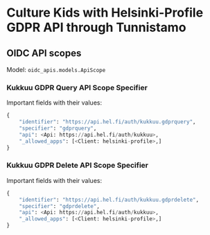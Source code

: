 # Culture Kids with Helsinki-Profile GDPR API through Tunnistamo

## OIDC API scopes

Model: `oidc_apis.models.ApiScope`

### Kukkuu GDPR Query API Scope Specifier

Important fields with their values:

```python
{
    "identifier": "https://api.hel.fi/auth/kukkuu.gdprquery",
    "specifier": "gdprquery",
    "api": <Api: https://api.hel.fi/auth/kukkuu>,
    "_allowed_apps": [<Client: helsinki-profile>,]
}
```

### Kukkuu GDPR Delete API Scope Specifier

Important fields with their values:

```python
{
    "identifier": "https://api.hel.fi/auth/kukkuu.gdprdelete",
    "specifier": "gdprdelete",
    "api": <Api: https://api.hel.fi/auth/kukkuu>,
    "_allowed_apps": [<Client: helsinki-profile>,]
}
```

